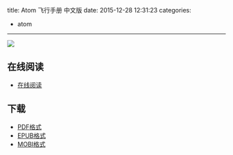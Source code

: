 title: Atom 飞行手册 中文版
date: 2015-12-28 12:31:23
categories:
  - atom
---

![](https://ek8whxe.cloudimg.io/s/width/226/https://www.gitbook.com/cover/book/wizardforcel/atom-flight-manual-zh-cn.jpg?build=1451276845379&v=12.0.2)

<!--more-->

## 在线阅读 ##

+ [在线阅读](https://www.gitbook.com/book/wizardforcel/atom-flight-manual-zh-cn/details)

## 下载 ##

+ [PDF格式](https://www.gitbook.com/download/pdf/book/wizardforcel/atom-flight-manual-zh-cn)
+ [EPUB格式](https://www.gitbook.com/download/epub/book/wizardforcel/atom-flight-manual-zh-cn)
+ [MOBI格式](https://www.gitbook.com/download/mobi/book/wizardforcel/atom-flight-manual-zh-cn)